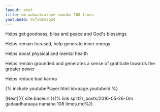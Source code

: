 ```yaml
---
layout: post
title: om mahaakratave namaha 108 times
youtubeId: VxfxGsVsqS4
---
```

 
 
Helps get goodness, bliss and peace and God's blessings
 
Helps remain focused, help generate inner energy 
 
Helps boost physical and mental health 
 
Helps remain grounded and generates a sense of gratitude towards the greater power 
 
Helps reduce bad karma
 
 
 
 


{% include youtubePlayer.html id=page.youtubeId %}
 
[Next]({{ site.baseurl }}{% link  split2/_posts/2016-05-26-Om gadaadharaaya namaha 108 times.md%})
 
